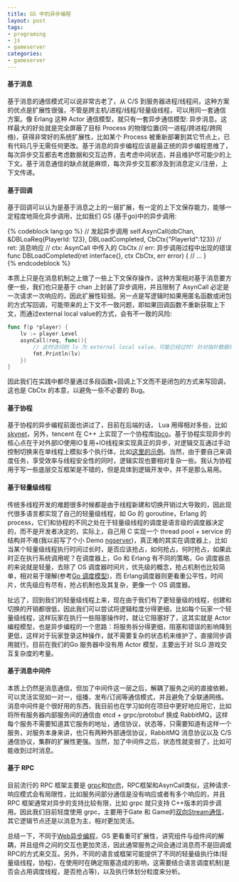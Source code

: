 ```yaml
---
title: GS 中的异步编程
layout: post
tags:
- programing
- js
- gameserver
categories: 
- gameserver
---
```


#### 基于消息

基于消息的通信模式可以说非常古老了，从 C/S 到服务器进程/线程间，这种方案的优点是扩展性很强，不管是跨主机/进程/线程/轻量级线程，可以用同一套通信方案。像 Erlang 这种 Actor 通信模型，就只有一套异步通信模型: 异步消息。这样最大的好处就是完全屏蔽了目标 Process 的物理位置(同一进程/跨进程/跨网络)，获得非常好的系统扩展性，比如某个 Process 被重新部署到其它节点上，已有代码几乎无需任何更改。基于消息的异步编程应该是最正统的异步编程思维了，每次异步交互都去考虑数据和交互边界，去考虑中间状态，并且维护尽可能少的上下文。基于消息通信的缺点就是麻烦，每次异步交互都涉及到消息定义/注册，上下文传递。

<!--more-->

#### 基于回调

基于回调可以认为是基于消息之上的一层扩展，有一定的上下文保存能力，能够一定程度地简化异步调用，比如我们 GS (基于go)中的异步调用:

{% codeblock lang:go %}
	// 发起异步调用
	self.AsynCall(dbChan, &DBLoaReq{PlayerId: 123}, DBLoadCompleted, CbCtx{"PlayerId":123})
	// ret: 消息响应
	// ctx: AsynCall 中传入的 CbCtx
	// err: 异步调用过程中出现的错误
	func DBLoadCompleted(ret interface{}, ctx CbCtx, err error) {
	    // ...
	}   
{% endcodeblock %}

本质上只是在消息机制之上做了一些上下文保存操作，这种方案相对基于消息要方便一些，我们也只是基于 chan 上封装了异步调用，并且限制了 AsynCall 必定是一次请求一次响应的，因此扩展性较弱。另一点是写逻辑时如果用匿名函数或闭包的方式写回调，可能带来的上下文不一致问题，即如果回调函数不重新获取上下文，而通过external local value的方式，会有不一致的风险:


```go
func f(p *player) {
    lv := player.Level
    asynCall(req, func(){
        // 此时访问的 lv 为 external local value，可能已经过时! 针对指针数据则更危险
        fmt.Println(lv)
    })
}
```

因此我们在实践中都尽量通过多段函数+回调上下文而不是闭包的方式来写回调，这也是 CbCtx 的本意，以避免一些不必要的 Bug。

#### 基于协程

基于协程的异步编程前面也讲过了，目前在后端的话， Lua 用得相对多些，比如[skynet](http://wudaijun.com/2015/02/skynet-socketserver/)，另外，tencent 在 C++ 上实现了一个协程库[libco](http://wudaijun.com/2015/02/skynet-socketserver/)。基于协程实现异步的核心点在于对外部IO使用IO复用+IO线程来实现真正的异步，对逻辑交互通过手动控制切换来在单线程上模拟多个执行体，比如[这里的示例](http://wudaijun.com/2015/01/lua-coroutine/)。当然，由于要自己来调度任务，享受效率与线程安全性的同时，逻辑实现也要相对复杂一些。我认为协程用于写一些底层交互框架是不错的，但是具体到逻辑开发中，并不是那么易用。

#### 基于轻量级线程

传统多线程开发的难题很多时候都是由于线程新建和切换开销过大导致的，因此现代很多语言都实现了自己的轻量级线程，如 Go 的 goroutine，Erlang 的 process，它们和协程的不同之处在于轻量级线程的调度是语言级的调度器决定的，而不是开发者决定的，实际上，自己用 C 实现一个 thread pool + service 的结构并不难(我以前写了个小 Demo [ngserver](http://wudaijun.com/2014/10/ngserver-service/))，真正难的其实在调度器上，比如当某个轻量级线程执行时间过长时，是否应该抢占，如何抢占，何时抢占，如果此时正在执行系统调用呢？在调度器上，Go 和 Erlang 有不同的策略，Go 调度器总的来说就是轻量，去除了 OS 调度器时间片，优先级的概念，抢占机制也比较简单，相对易于理解(参考[Go 调度模型](http://wudaijun.com/2018/01/go-scheduler/))，而 Erlang调度器则更看重公平性，时间片，优先级应有尽有，抢占机制也及其复杂，更像一个 OS 调度器。

扯远了，回到我们的轻量级线程上来，现在由于我们有了更轻量级的线程，创建和切换的开销都很低，因此我们可以尝试将逻辑粒度分得更细，比如每个玩家一个轻量级线程，这样玩家在执行一些阻塞操作时，就让它阻塞好了，这其实就是 Actor 编程模型，也是异步编程的一个思路：将服务拆分得更细，阻塞和错误的影响降到更低，这样对于玩家登录这种操作，就不需要复杂的状态机来维护了，直接同步调用就行。目前在我们的Go 服务器中没有用 Actor 模型，主要出于对 SLG 游戏交互复杂度的考量。

#### 基于消息中间件

本质上仍然是消息通信，但加了中间件这一层之后，解耦了服务之间的直接依赖，可以灵活实现如一对一，组播，发布/订阅等通信模式，并且避免了全联通网络。消息中间件是个很好用的东西，我目前也在学习如何在项目中更好地应用它，比如将所有服务器内部服务间的通信由 etcd + grpc/protobuf 换成 RabbitMQ，这样每个服务不需要知道其它服务的地址，通信协议，状态等，只需要知道有这样一个服务，对服务本身来讲，也只有两种外部通信协议，RabbitMQ 消息协议以及 C/S 通信协议，集群的扩展性更强。当然，加了中间件之后，状态性就变弱了，比如可能收到过时消息。

#### 基于 RPC

目前流行的 RPC 框架主要是 [grpc](https://grpc.io/)和[thrift](https://github.com/apache/thrift)，RPC框架和AsynCall类似，这种请求-响应模式会有局限性，比如服务间部分通信是没有响应或者有多个响应的，并且 RPC 框架通常对异步的支持比较有限，比如 grpc 就只支持 C++版本的异步调用。因此我们目前轻度使用 grpc，主要用于Gate 和 Game的[双向Stream通信](https://grpc.io/docs/tutorials/basic/go.html#bidirectional-streaming-rpc)，其它逻辑节点还是以消息为主，相对更加灵活。

总结一下，不同于[Web异步编程](wudaijun.com/2018-07-21-web-async-programing/)，GS 更看重可扩展性，讲究组件与组件间的解耦，并且组件之间的交互也更加灵活，因此通常服务之间会通过消息而不是回调或RPC的方式来交互。另外，不同的语言或框架可能提供了不同的轻量级执行体(轻量级线程，协程)，在使用时在确定阻塞造成的影响，这需要结合语言调度机制(是否会占用调度线程，是否抢占等)，以及执行体划分粒度来分析。
